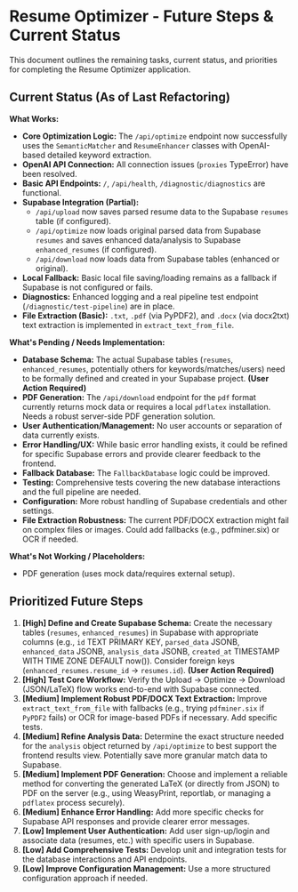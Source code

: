 # Resume Optimizer - Future Steps & Current Status

This document outlines the remaining tasks, current status, and priorities for completing the Resume Optimizer application.

## Current Status (As of Last Refactoring)

**What Works:**

*   **Core Optimization Logic:** The `/api/optimize` endpoint now successfully uses the `SemanticMatcher` and `ResumeEnhancer` classes with OpenAI-based detailed keyword extraction.
*   **OpenAI API Connection:** All connection issues (`proxies` TypeError) have been resolved.
*   **Basic API Endpoints:** `/`, `/api/health`, `/diagnostic/diagnostics` are functional.
*   **Supabase Integration (Partial):**
    *   `/api/upload` now saves parsed resume data to the Supabase `resumes` table (if configured).
    *   `/api/optimize` now loads original parsed data from Supabase `resumes` and saves enhanced data/analysis to Supabase `enhanced_resumes` (if configured).
    *   `/api/download` now loads data from Supabase tables (enhanced or original).
*   **Local Fallback:** Basic local file saving/loading remains as a fallback if Supabase is not configured or fails.
*   **Diagnostics:** Enhanced logging and a real pipeline test endpoint (`/diagnostic/test-pipeline`) are in place.
*   **File Extraction (Basic):** `.txt`, `.pdf` (via PyPDF2), and `.docx` (via docx2txt) text extraction is implemented in `extract_text_from_file`.

**What's Pending / Needs Implementation:**

*   **Database Schema:** The actual Supabase tables (`resumes`, `enhanced_resumes`, potentially others for keywords/matches/users) need to be formally defined and created in your Supabase project. **(User Action Required)**
*   **PDF Generation:** The `/api/download` endpoint for the `pdf` format currently returns mock data or requires a local `pdflatex` installation. Needs a robust server-side PDF generation solution.
*   **User Authentication/Management:** No user accounts or separation of data currently exists.
*   **Error Handling/UX:** While basic error handling exists, it could be refined for specific Supabase errors and provide clearer feedback to the frontend.
*   **Fallback Database:** The `FallbackDatabase` logic could be improved.
*   **Testing:** Comprehensive tests covering the new database interactions and the full pipeline are needed.
*   **Configuration:** More robust handling of Supabase credentials and other settings.
*   **File Extraction Robustness:** The current PDF/DOCX extraction might fail on complex files or images. Could add fallbacks (e.g., pdfminer.six) or OCR if needed.

**What's Not Working / Placeholders:**

*   PDF generation (uses mock data/requires external setup).

## Prioritized Future Steps

1.  **[High] Define and Create Supabase Schema:** Create the necessary tables (`resumes`, `enhanced_resumes`) in Supabase with appropriate columns (e.g., `id` TEXT PRIMARY KEY, `parsed_data` JSONB, `enhanced_data` JSONB, `analysis_data` JSONB, `created_at` TIMESTAMP WITH TIME ZONE DEFAULT now()). Consider foreign keys (`enhanced_resumes.resume_id` -> `resumes.id`). **(User Action Required)**
2.  **[High] Test Core Workflow:** Verify the Upload -> Optimize -> Download (JSON/LaTeX) flow works end-to-end with Supabase connected.
3.  **[Medium] Implement Robust PDF/DOCX Text Extraction:** Improve `extract_text_from_file` with fallbacks (e.g., trying `pdfminer.six` if `PyPDF2` fails) or OCR for image-based PDFs if necessary. Add specific tests.
4.  **[Medium] Refine Analysis Data:** Determine the exact structure needed for the `analysis` object returned by `/api/optimize` to best support the frontend results view. Potentially save more granular match data to Supabase.
5.  **[Medium] Implement PDF Generation:** Choose and implement a reliable method for converting the generated LaTeX (or directly from JSON) to PDF on the server (e.g., using WeasyPrint, reportlab, or managing a `pdflatex` process securely).
6.  **[Medium] Enhance Error Handling:** Add more specific checks for Supabase API responses and provide clearer error messages.
7.  **[Low] Implement User Authentication:** Add user sign-up/login and associate data (resumes, etc.) with specific users in Supabase.
8.  **[Low] Add Comprehensive Tests:** Develop unit and integration tests for the database interactions and API endpoints.
9.  **[Low] Improve Configuration Management:** Use a more structured configuration approach if needed. 